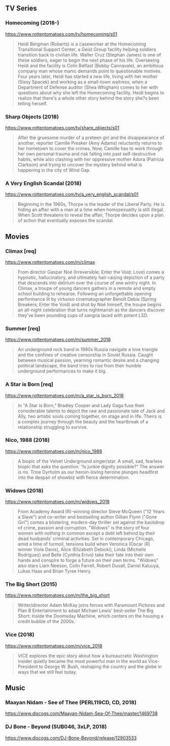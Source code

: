 ## TV Series

### Homecoming (2018-)
https://www.rottentomatoes.com/tv/homecoming/s01

> Heidi Bergman (Roberts) is a caseworker at the Homecoming Transitional Support Center, a Geist Group facility helping soldiers transition back to civilian life. Walter Cruz (Stephan James) is one of these soldiers, eager to begin the next phase of his life. Overseeing Heidi and the facility is Colin Belfast (Bobby Cannavale), an ambitious company man whose manic demands point to questionable motives. Four years later, Heidi has started a new life, living with her mother (Sissy Spacek) and working as a small-town waitress, when a Department of Defense auditor (Shea Whigham) comes to her with questions about why she left the Homecoming facility. Heidi begins to realize that there's a whole other story behind the story she?s been telling herself.

### Sharp Objects (2018)
https://www.rottentomatoes.com/tv/sharp_objects/s01

> After the gruesome murder of a preteen girl and the disappearance of another, reporter Camille Preaker (Amy Adams) reluctantly returns to her hometown to cover the crimes. Now, Camille has to work through her own personal trauma and risk falling into past self-destructive habits, while also clashing with her oppressive mother Adora (Patricia Clarkson) and trying to uncover the mystery behind what is happening in the city of Wind Gap.

### A Very English Scandal (2018)
https://www.rottentomatoes.com/tv/a_very_english_scandal/s01

> Beginning in the 1960s, Thorpe is the leader of the Liberal Party. He is hiding an affair with a man at a time when homosexuality is still illegal. When Scott threatens to reveal the affair, Thorpe decides upon a plan of action that eventually exposes the scandal.
 
## Movies

### Climax [req]
https://www.rottentomatoes.com/m/climax

> From director Gaspar Noé (Irreversible; Enter the Void; Love) comes a hypnotic, hallucinatory, and ultimately hair-raising depiction of a party that descends into delirium over the course of one wintry night. In Climax, a troupe of young dancers gathers in a remote and empty school building to rehearse. Following an unforgettable opening performance lit by virtuoso cinematographer Benoît Debie (Spring Breakers; Enter the Void) and shot by Noé himself, the troupe begins an all-night celebration that turns nightmarish as the dancers discover they've been pounding cups of sangria laced with potent LSD.

### Summer [req]
https://www.rottentomatoes.com/m/summer_2018

> An underground rock band in 1980s Russia navigate a love triangle and the confines of creative censorship in Soviet Russia. Caught between musical passion, yearning romantic desire and a changing political landscape, the band tries to rise from their humble underground performances to make it big.

### A Star is Born [req]
https://www.rottentomatoes.com/m/a_star_is_born_2018

> In "A Star Is Born," Bradley Cooper and Lady Gaga fuse their considerable talents to depict the raw and passionate tale of Jack and Ally, two artistic souls coming together, on stage and in life. Theirs is a complex journey through the beauty and the heartbreak of a relationship struggling to survive.

### Nico, 1988 (2018)
https://www.rottentomatoes.com/m/nico_1988

> A biopic of the Velvet Underground singer/star. A small, sad, fearless biopic that asks the question: “Is junkie dignity possible?” The answer is no. Trine Dyrholm as our heroin-loving heroine plunges headfirst into the despair of showbiz with fierce determination.

### Widows (2018)
https://www.rottentomatoes.com/m/widows_2018

> From Academy Award (R)-winning director Steve McQueen ("12 Years a Slave") and co-writer and bestselling author Gillian Flynn ("Gone Girl") comes a blistering, modern-day thriller set against the backdrop of crime, passion and corruption. "Widows" is the story of four women with nothing in common except a debt left behind by their dead husbands' criminal activities. Set in contemporary Chicago, amid a time of turmoil, tensions build when Veronica (Oscar (R) winner Viola Davis), Alice (Elizabeth Debicki), Linda (Michelle Rodriguez) and Belle (Cynthia Erivo) take their fate into their own hands and conspire to forge a future on their own terms. "Widows" also stars Liam Neeson, Colin Farrell, Robert Duvall, Daniel Kaluuya, Lukas Haas and Brian Tyree Henry.

### The Big Short (2015)
https://www.rottentomatoes.com/m/the_big_short

> Writer/director Adam McKay joins forces with Paramount Pictures and Plan B Entertainment to adapt Michael Lewis' best-seller The Big Short: Inside the Doomsday Machine, which centers on the housing a credit bubble of the 2000s.

### Vice (2018)
https://www.rottentomatoes.com/m/vice_2018

> VICE explores the epic story about how a bureaucratic Washington insider quietly became the most powerful man in the world as Vice-President to George W. Bush, reshaping the country and the globe in ways that we still feel today.        
            
## Music

### Maayan Nidam - See of Thee (PERL119CD, CD, 2018)
https://www.discogs.com/Maayan-Nidam-Sea-Of-Thee/master/1469738

### DJ Bone - Beyond (SUB046, 3xLP, 2018)
https://www.discogs.com/DJ-Bone-Beyond/release/12903533
